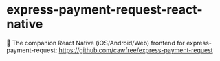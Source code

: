 # express-payment-request-react-native
💸 The companion React Native (iOS/Android/Web) frontend for express-payment-request: https://github.com/cawfree/express-payment-request
